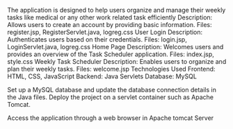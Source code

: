 The application is designed to help users organize and manage their weekly tasks like medical or any other work related task efficiently
Description: Allows users to create an account by providing basic information.
Files: register.jsp, RegisterServlet.java, logreg.css
User Login
Description: Authenticates users based on their credentials.
Files: login.jsp, LoginServlet.java, logreg.css
Home Page
Description: Welcomes users and provides an overview of the Task Scheduler application.
Files: index.jsp, style.css
Weekly Task Scheduler
Description: Enables users to organize and plan their weekly tasks.
Files: welcome.jsp
Technologies Used
Frontend: HTML, CSS, JavaScript
Backend: Java Servlets
Database: MySQL

Set up a MySQL database and update the database connection details in the Java files.
Deploy the project on a servlet container such as Apache Tomcat.

Access the application through a web browser in Apache tomcat Server
